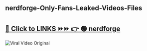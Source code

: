 
 ## nerdforge-Only-Fans-Leaked-Videos-Files

# <h2><a href="https://mediaupload.pro?nerdforge">🔗 Click to LINKS ⏩⏩ 👉 🟢 nerdforge </a></h2>

<a href="https://mediaupload.pro?nerdforge" rel="nofollow" data-target="animated-image.originalLink"><img src="https://i.ibb.co.com/xMMVF88/686577567.gif" alt="Viral Video Original" style="max-width: 100%; display: inline-block;" data-target="animated-image.originalImage"></a>